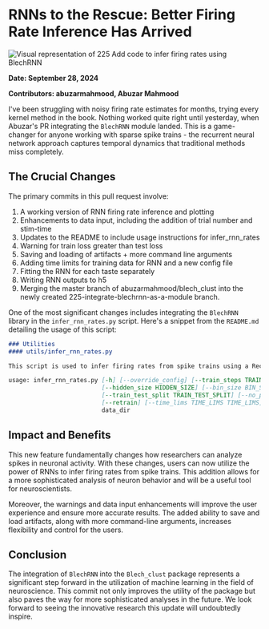 # RNNs to the Rescue: Better Firing Rate Inference Has Arrived

![Visual representation of 225 Add code to infer firing rates using BlechRNN](https://oaidalleapiprodscus.blob.core.windows.net/private/org-hj3a7zwinu5hXuZCuU2WvRFJ/user-o4AWhhARg4pLttg3dlHwlTci/img-v04SZM6P8a3VCr151OmvseTF.png?st=2025-03-03T17%3A02%3A13Z&se=2025-03-03T19%3A02%3A13Z&sp=r&sv=2024-08-04&sr=b&rscd=inline&rsct=image/png&skoid=d505667d-d6c1-4a0a-bac7-5c84a87759f8&sktid=a48cca56-e6da-484e-a814-9c849652bcb3&skt=2025-03-03T02%3A20%3A59Z&ske=2025-03-04T02%3A20%3A59Z&sks=b&skv=2024-08-04&sig=pH8uz2b6FwHGWEtZOUwir%2BFCGD8kP/ioRZm6MBHrtb0%3D)


**Date: September 28, 2024**

**Contributors: abuzarmahmood, Abuzar Mahmood**

I've been struggling with noisy firing rate estimates for months, trying every kernel method in the book. Nothing worked quite right until yesterday, when Abuzar's PR integrating the `BlechRNN` module landed. This is a game-changer for anyone working with sparse spike trains - the recurrent neural network approach captures temporal dynamics that traditional methods miss completely.

## The Crucial Changes

The primary commits in this pull request involve:

1. A working version of RNN firing rate inference and plotting
2. Enhancements to data input, including the addition of trial number and stim-time
3. Updates to the README to include usage instructions for infer_rnn_rates
4. Warning for train loss greater than test loss
5. Saving and loading of artifacts + more command line arguments
6. Adding time limits for training data for RNN and a new config file
7. Fitting the RNN for each taste separately
8. Writing RNN outputs to h5
9. Merging the master branch of abuzarmahmood/blech_clust into the newly created 225-integrate-blechrnn-as-a-module branch.

One of the most significant changes includes integrating the `BlechRNN` library in the `infer_rnn_rates.py` script. Here's a snippet from the `README.md` detailing the usage of this script:

```markdown
### Utilities
#### utils/infer_rnn_rates.py

This script is used to infer firing rates from spike trains using a Recurrent Neural Network (RNN). The RNN is trained on the spike trains and the firing rates are inferred from the trained model. The script uses the `BlechRNN` library for training the RNN.

usage: infer_rnn_rates.py [-h] [--override_config] [--train_steps TRAIN_STEPS]
                          [--hidden_size HIDDEN_SIZE] [--bin_size BIN_SIZE]
                          [--train_test_split TRAIN_TEST_SPLIT] [--no_pca]
                          [--retrain] [--time_lims TIME_LIMS TIME_LIMS]
                          data_dir
```

## Impact and Benefits

This new feature fundamentally changes how researchers can analyze spikes in neuronal activity. With these changes, users can now utilize the power of RNNs to infer firing rates from spike trains. This addition allows for a more sophisticated analysis of neuron behavior and will be a useful tool for neuroscientists.

Moreover, the warnings and data input enhancements will improve the user experience and ensure more accurate results. The added ability to save and load artifacts, along with more command-line arguments, increases flexibility and control for the users.

## Conclusion

The integration of `BlechRNN` into the `Blech_clust` package represents a significant step forward in the utilization of machine learning in the field of neuroscience. This commit not only improves the utility of the package but also paves the way for more sophisticated analyses in the future. We look forward to seeing the innovative research this update will undoubtedly inspire.

